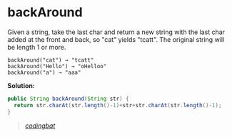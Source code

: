 # backAround

Given a string, take the last char and return a new string with the last char added at the front and back, so "cat" yields "tcatt". The original string will be length 1 or more.

```
backAround("cat") → "tcatt"
backAround("Hello") → "oHelloo"
backAround("a") → "aaa"
```

**Solution:**

```java
public String backAround(String str) {
  return str.charAt(str.length()-1)+str+str.charAt(str.length()-1);
}
```

> _[codingbat](http://codingbat.com/prob/p161642)_
